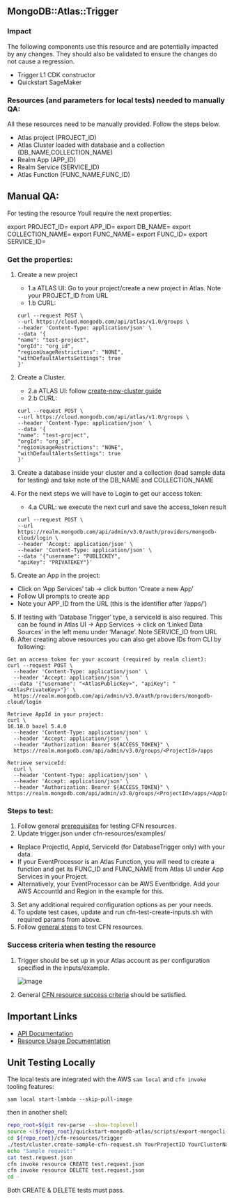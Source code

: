 ## MongoDB::Atlas::Trigger

### Impact
The following components use this resource and are potentially impacted by any changes. They should also be validated to ensure the changes do not cause a regression.
- Trigger L1 CDK constructor
- Quickstart SageMaker




### Resources (and parameters for local tests) needed to manually QA:
All these resources need to be manually provided. Follow the steps below.
- Atlas project (PROJECT_ID)
- Atlas Cluster loaded with database and a collection (DB_NAME,COLLECTION_NAME)
- Realm App (APP_ID)
- Realm Service (SERVICE_ID)
- Atlas Function (FUNC_NAME,FUNC_ID)


## Manual QA:

For testing the resource Youll require the next properties:

export PROJECT_ID=
export APP_ID=
export DB_NAME=
export COLLECTION_NAME=
export FUNC_NAME=
export FUNC_ID=
export SERVICE_ID=

### Get the properties:
1. Create a new project
   - 1.a ATLAS UI: Go to your project/create a new project in Atlas. Note your PROJECT_ID from URL
   - 1.b CURL:
   ```
   curl --request POST \
   --url https://cloud.mongodb.com/api/atlas/v1.0/groups \
   --header 'Content-Type: application/json' \
   --data '{
   "name": "test-project",
   "orgId": "org_id",
   "regionUsageRestrictions": "NONE",
   "withDefaultAlertsSettings": true
   }'
   ```

2. Create a Cluster.
   - 2.a ATLAS UI: follow [create-new-cluster guide](https://www.mongodb.com/docs/atlas/tutorial/create-new-cluster/)
   - 2.b CURL:
   ```
   curl --request POST \
   --url https://cloud.mongodb.com/api/atlas/v1.0/groups \
   --header 'Content-Type: application/json' \
   --data '{
   "name": "test-project",
   "orgId": "org_id",
   "regionUsageRestrictions": "NONE",
   "withDefaultAlertsSettings": true
   }'
   ```
3. Create a database inside your cluster and a collection (load sample data for testing) and take note of the DB_NAME and COLLECTION_NAME
4. For the next steps we will have to Login to get our access token:
   - 4.a CURL: we execute the next curl and save the access_token result
   ```
   curl --request POST \
   --url https://realm.mongodb.com/api/admin/v3.0/auth/providers/mongodb-cloud/login \
   --header 'Accept: application/json' \
   --header 'Content-Type: application/json' \
   --data '{"username": "PUBLICKEY",
   "apiKey": "PRIVATEKEY"}'
   ```
4. Create an App in the project:
 - Click on ‘App Services’ tab -> click button ‘Create a new App’
 - Follow UI prompts to create app
 - Note your APP_ID from the URL (this is the identifier after ‘/apps/<id>’)
5) If testing with ‘Database Trigger’ type, a serviceId is also required. This can be found in Atlas UI -> App Services -> click on ‘Linked Data Sources’ in the left menu under ‘Manage’. Note SERVICE_ID from URL
6) After creating above resources you can also get above IDs from CLI by following:
```
Get an access token for your account (required by realm client):
curl --request POST \
  --header 'Content-Type: application/json' \
  --header 'Accept: application/json' \
  --data '{"username": "<AtlasPublicKey>", "apiKey": "<AtlasPrivateKey>"}' \
  https://realm.mongodb.com/api/admin/v3.0/auth/providers/mongodb-cloud/login

Retrieve AppId in your project:
curl \                                                                                                                 16.18.0 bazel 5.4.0
  --header 'Content-Type: application/json' \
  --header 'Accept: application/json' \
  --header "Authorization: Bearer ${ACCESS_TOKEN}" \
  https://realm.mongodb.com/api/admin/v3.0/groups/<ProjectId>/apps

Retrieve serviceId:
  curl \
  --header 'Content-Type: application/json' \
  --header 'Accept: application/json' \
  --header "Authorization: Bearer ${ACCESS_TOKEN}" \
https://realm.mongodb.com/api/admin/v3.0/groups/<ProjectId>/apps/<AppId>/services

```
### Steps to test:
1. Follow general [prerequisites](../../../TESTING.md#prerequisites) for testing CFN resources.
2. Update trigger.json under cfn-resources/examples/
 - Replace ProjectId, AppId, ServiceId (for DatabaseTrigger only) with your data.
 - If your EventProcessor is an Atlas Function, you will need to create a function and get its FUNC_ID and FUNC_NAME from Atlas UI under App Services in your Project.
 - Alternatively, your EventProcessor can be AWS Eventbridge. Add your AWS AccountId and Region in the example for this.
3. Set any additional required configuration options as per your needs.
4. To update test cases, update and run cfn-test-create-inputs.sh with required params from above.
5. Follow [general steps](../../../TESTING.md#steps) to test CFN resources.

### Success criteria when testing the resource
1. Trigger should be set up in your Atlas account as per configuration specified in the inputs/example.

   ![image](https://user-images.githubusercontent.com/122359335/227495196-59063691-c475-449c-b6b1-f206f4404715.png) 

2. General [CFN resource success criteria](../../../TESTING.md#success-criteria-when-testing-the-resource) should be satisfied.

## Important Links
- [API Documentation](https://www.mongodb.com/docs/atlas/app-services/admin/api/v3/#tag/triggers)
- [Resource Usage Documentation](https://www.mongodb.com/docs/atlas/triggers/#service-functions-provide-server-side-logic)

## Unit Testing Locally

The local tests are integrated with the AWS `sam local` and `cfn invoke` tooling features:

```
sam local start-lambda --skip-pull-image
```
then in another shell:
```bash
repo_root=$(git rev-parse --show-toplevel)
source <(${repo_root}/quickstart-mongodb-atlas/scripts/export-mongocli-config.py)
cd ${repo_root}/cfn-resources/trigger
./test/cluster.create-sample-cfn-request.sh YourProjectID YourClusterName > test.request.json 
echo "Sample request:"
cat test.request.json
cfn invoke resource CREATE test.request.json 
cfn invoke resource DELETE test.request.json 
cd -
```

Both CREATE & DELETE tests must pass.
